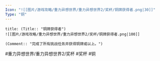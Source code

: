 ```yaml
---
Icon: "![[图片/游戏攻略/重力异想世界/重力异想世界2/奖杯/铜牌获得者.png|30]]"
Type: "铜"
---
```

```ad-common-bronze-trophy
title: (Title:: "铜牌获得者")
![[图片/游戏攻略/重力异想世界/重力异想世界2/奖杯/铜牌获得者.png|100]]

(Comment:: "完成了所有挑战任务并获得铜牌或以上。")
```

#重力异想世界/重力异想世界2/奖杯 #奖杯 #铜
